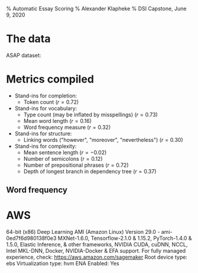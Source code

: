 % Automatic Essay Scoring
% Alexander Klapheke
% DSI Capstone, June 9, 2020

# The data

ASAP dataset: 

# Metrics compiled

* Stand-ins for completion:
	* Token count ($r=0.72$)
* Stand-ins for vocabulary:
	* Type count (may be inflated by misspellings) ($r=0.73$)
	* Mean word length ($r=0.16$)
	* Word frequency measure ($r=0.32$)
* Stand-ins for structure:
	* Linking words ("however", "moreover", "nevertheless") ($r=0.30$)
* Stand-ins for complexity:
	* Mean sentence length ($r=-0.02$)
	* Number of semicolons ($r=0.12$)
	* Number of prepositional phrases ($r=0.72$)
	* Depth of longest branch in dependency tree ($r=0.37$)

## Word frequency


# AWS

64-bit (x86)
Deep Learning AMI (Amazon Linux) Version 29.0 - ami-0ed7f6d980138f0e3
MXNet-1.6.0, Tensorflow-2.1.0 & 1.15.2, PyTorch-1.4.0 & 1.5.0, Elastic Inference, & other frameworks, NVIDIA CUDA, cuDNN, NCCL, Intel MKL-DNN, Docker, NVIDIA-Docker & EFA support. For fully managed experience, check: https://aws.amazon.com/sagemaker
Root device type: ebs Virtualization type: hvm ENA Enabled: Yes



